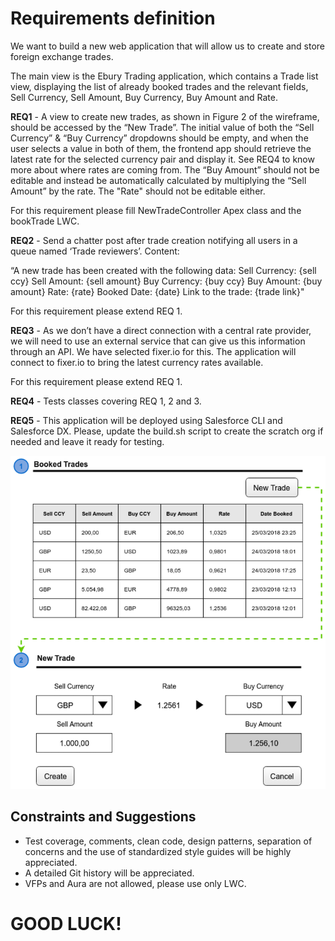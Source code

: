 # Requirements definition

We want to build a new web application that will allow us to create and store foreign exchange trades.

The main view is the Ebury Trading application, which contains a Trade list view, displaying the list of already booked trades and the relevant fields, Sell Currency, Sell Amount, Buy Currency, Buy Amount and Rate.

**REQ1** - A view to create new trades, as shown in Figure 2 of the wireframe, should be accessed by the “New Trade”.
The initial value of both the “Sell Currency” & “Buy Currency” dropdowns should be empty, and when the user selects a value in both of them, the frontend app should retrieve the latest rate for the selected currency pair and display it. See REQ4 to know more about where rates are coming from.
The “Buy Amount” should not be editable and instead be automatically calculated by multiplying the “Sell Amount” by the rate. The "Rate" should not be editable either.

For this requirement please fill NewTradeController Apex class and the bookTrade LWC.


**REQ2** - Send a chatter post after trade creation notifying all users in a queue named ‘Trade reviewers’. Content:

“A new trade has been created with the following data:
Sell Currency: {sell ccy}
Sell Amount: {sell amount}
Buy Currency: {buy ccy}
Buy Amount: {buy amount}
Rate: {rate}
Booked Date: {date}
Link to the trade: {trade link}"

For this requirement please extend REQ 1.


**REQ3** - As we don’t have a direct connection with a central rate provider, we will need to use an external service that can give us this information through an API. We have selected fixer.io for this. The application will connect to fixer.io to bring the latest currency rates available.

For this requirement please extend REQ 1.

**REQ4** - Tests classes covering REQ 1, 2 and 3.

**REQ5** - This application will be deployed using Salesforce CLI and Salesforce DX. Please, update the build.sh script to create the scratch org if needed and leave it ready for testing.

![Wireframe](images/wireframe.png)

## Constraints and Suggestions

* Test coverage, comments, clean code, design patterns, separation of concerns and the use of standardized style guides will be highly appreciated.
* A detailed Git history will be appreciated.
* VFPs and Aura are not allowed, please use only LWC.

# GOOD LUCK!
